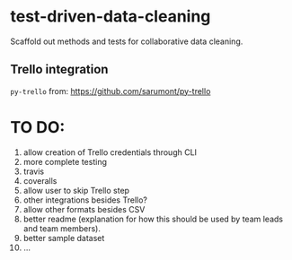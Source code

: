 # test-driven-data-cleaning

Scaffold out methods and tests for collaborative data cleaning.

## Trello integration
`py-trello` from: https://github.com/sarumont/py-trello

# TO DO:

1. allow creation of Trello credentials through CLI
2. more complete testing
3. travis
4. coveralls
5. allow user to skip Trello step
6. other integrations besides Trello?
7. allow other formats besides CSV
8. better readme (explanation for how this should be used by team leads and team members).
9. better sample dataset
10. ...